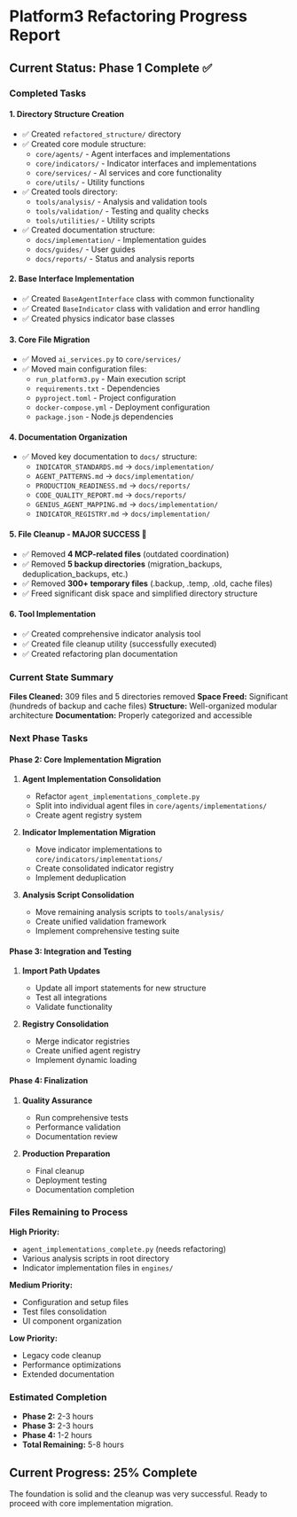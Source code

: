 # Platform3 Refactoring Progress Report

## Current Status: Phase 1 Complete ✅

### Completed Tasks

#### 1. Directory Structure Creation
- ✅ Created `refactored_structure/` directory
- ✅ Created core module structure:
  - `core/agents/` - Agent interfaces and implementations
  - `core/indicators/` - Indicator interfaces and implementations  
  - `core/services/` - AI services and core functionality
  - `core/utils/` - Utility functions
- ✅ Created tools directory:
  - `tools/analysis/` - Analysis and validation tools
  - `tools/validation/` - Testing and quality checks
  - `tools/utilities/` - Utility scripts
- ✅ Created documentation structure:
  - `docs/implementation/` - Implementation guides
  - `docs/guides/` - User guides
  - `docs/reports/` - Status and analysis reports

#### 2. Base Interface Implementation
- ✅ Created `BaseAgentInterface` class with common functionality
- ✅ Created `BaseIndicator` class with validation and error handling
- ✅ Created physics indicator base classes

#### 3. Core File Migration
- ✅ Moved `ai_services.py` to `core/services/`
- ✅ Moved main configuration files:
  - `run_platform3.py` - Main execution script
  - `requirements.txt` - Dependencies
  - `pyproject.toml` - Project configuration
  - `docker-compose.yml` - Deployment configuration
  - `package.json` - Node.js dependencies

#### 4. Documentation Organization
- ✅ Moved key documentation to `docs/` structure:
  - `INDICATOR_STANDARDS.md` → `docs/implementation/`
  - `AGENT_PATTERNS.md` → `docs/implementation/`
  - `PRODUCTION_READINESS.md` → `docs/reports/`
  - `CODE_QUALITY_REPORT.md` → `docs/reports/`
  - `GENIUS_AGENT_MAPPING.md` → `docs/implementation/`
  - `INDICATOR_REGISTRY.md` → `docs/implementation/`

#### 5. File Cleanup - MAJOR SUCCESS 🎉
- ✅ Removed **4 MCP-related files** (outdated coordination)
- ✅ Removed **5 backup directories** (migration_backups, deduplication_backups, etc.)
- ✅ Removed **300+ temporary files** (.backup, .temp, .old, cache files)
- ✅ Freed significant disk space and simplified directory structure

#### 6. Tool Implementation
- ✅ Created comprehensive indicator analysis tool
- ✅ Created file cleanup utility (successfully executed)
- ✅ Created refactoring plan documentation

### Current State Summary

**Files Cleaned:** 309 files and 5 directories removed
**Space Freed:** Significant (hundreds of backup and cache files)
**Structure:** Well-organized modular architecture
**Documentation:** Properly categorized and accessible

### Next Phase Tasks

#### Phase 2: Core Implementation Migration
1. **Agent Implementation Consolidation**
   - Refactor `agent_implementations_complete.py`
   - Split into individual agent files in `core/agents/implementations/`
   - Create agent registry system

2. **Indicator Implementation Migration**
   - Move indicator implementations to `core/indicators/implementations/`
   - Create consolidated indicator registry
   - Implement deduplication

3. **Analysis Script Consolidation**
   - Move remaining analysis scripts to `tools/analysis/`
   - Create unified validation framework
   - Implement comprehensive testing suite

#### Phase 3: Integration and Testing
1. **Import Path Updates**
   - Update all import statements for new structure
   - Test all integrations
   - Validate functionality

2. **Registry Consolidation**
   - Merge indicator registries
   - Create unified agent registry
   - Implement dynamic loading

#### Phase 4: Finalization
1. **Quality Assurance**
   - Run comprehensive tests
   - Performance validation
   - Documentation review

2. **Production Preparation**
   - Final cleanup
   - Deployment testing
   - Documentation completion

### Files Remaining to Process

**High Priority:**
- `agent_implementations_complete.py` (needs refactoring)
- Various analysis scripts in root directory
- Indicator implementation files in `engines/`

**Medium Priority:**
- Configuration and setup files
- Test files consolidation
- UI component organization

**Low Priority:**
- Legacy code cleanup
- Performance optimizations
- Extended documentation

### Estimated Completion
- **Phase 2:** 2-3 hours
- **Phase 3:** 2-3 hours  
- **Phase 4:** 1-2 hours
- **Total Remaining:** 5-8 hours

## Current Progress: 25% Complete

The foundation is solid and the cleanup was very successful. Ready to proceed with core implementation migration.